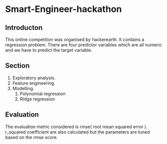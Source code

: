 # Smart-Engineer-hackathon

## Introducton
This online competition was organised by hackerearth. It contains a regression problem. There are four predictor variables which are all numeric and we have to predict the target variable.

## Section
1. Exploratory analysis.
2. Feature engineering.
3. Modelling.
    1. Polynomial regression
    2. Ridge regression


## Evaluation
The evaluation metric considered is rmse( root mean squared error ). r_squared coefficient are also calculated but the parameters are tuned based on the rmse score.

